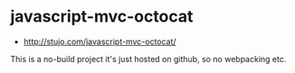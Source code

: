 # javascript-mvc-octocat

* http://stujo.com/javascript-mvc-octocat/

This is a no-build project it's just hosted on github, so no webpacking etc.
